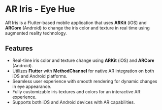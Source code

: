 # AR Iris - Eye Hue

AR Iris is a Flutter-based mobile application that uses **ARKit** (iOS) and **ARCore** (Android) to change the iris color and texture in real time using augmented reality technology.

## Features

- Real-time iris color and texture change using **ARKit** (iOS) and **ARCore** (Android).
- Utilizes **Flutter** with **MethodChannel** for native AR integration on both iOS and Android platforms.
- Seamless user experience with smooth rendering for dynamic changes in eye appearance.
- Fully customizable iris textures and colors for an interactive AR experience.
- Supports both iOS and Android devices with AR capabilities.
